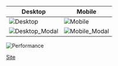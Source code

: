 | Desktop  | Mobile  |
| -------- | ------- |
| ![Desktop](https://github.com/user-attachments/assets/97a432f3-d934-4571-8353-930dc75304a5) | ![Mobile](https://github.com/user-attachments/assets/6862b6c9-46b6-44e7-8d21-3f91f6d86fee) |
| ![Desktop_Modal](https://github.com/user-attachments/assets/b5de88fc-0631-41db-bb08-765a705c95bd) | ![Mobile_Modal](https://github.com/user-attachments/assets/8840ff10-9851-437f-979d-00ef8ae4f029) |

![Performance](https://github.com/user-attachments/assets/c89bbca4-63e1-4da2-b150-9120f59eb8c9)


[Site](https://airwallex.pages.dev/)
